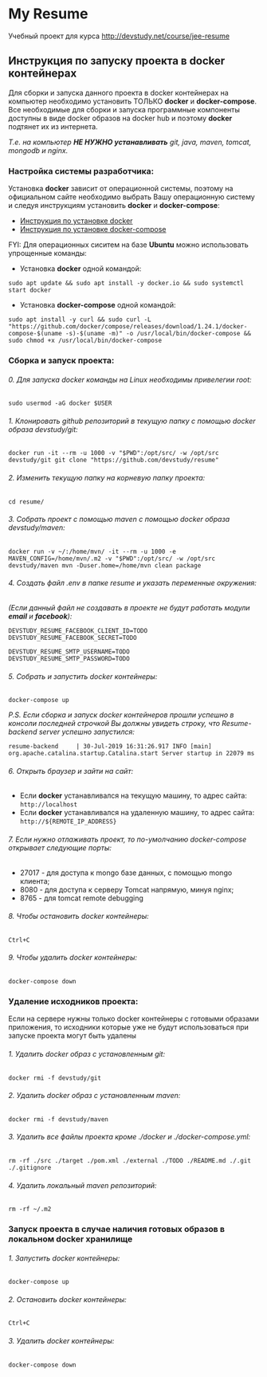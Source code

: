 # My Resume

Учебный проект для курса http://devstudy.net/course/jee-resume

## Инструкция по запуску проекта в docker контейнерах

Для сборки и запуска данного проекта в docker контейнерах на компьютер необходимо установить ТОЛЬКО **docker** и **docker-compose**. 
Все необходимые для сборки и запуска программные компоненты доступны в виде docker образов на docker hub и поэтому **docker** подтянет их из интернета. 

*Т.е. на компьютер **НЕ НУЖНО устанавливать** git, java, maven, tomcat, mongodb и nginx.*


### Настройка системы разработчика:

Установка **docker** зависит от операционной системы, поэтому на официальном сайте необходимо выбрать Вашу операционную систему и следуя инструкциям установить **docker** и **docker-compose**:

* [Инструкция по установке docker](https://docs.docker.com/install/#supported-platforms)
* [Инструкция по установке docker-compose](https://docs.docker.com/compose/install/#install-compose)

FYI: Для операционных сиситем на базе **Ubuntu** можно использовать упрощенные команды:

* Установка **docker** одной командой: 
~~~~
sudo apt update && sudo apt install -y docker.io && sudo systemctl start docker
~~~~
* Установка **docker-compose** одной командой: 
~~~~
sudo apt install -y curl && sudo curl -L "https://github.com/docker/compose/releases/download/1.24.1/docker-compose-$(uname -s)-$(uname -m)" -o /usr/local/bin/docker-compose && sudo chmod +x /usr/local/bin/docker-compose
~~~~

### Сборка и запуск проекта:

###### 0. Для запуска docker команды на Linux необходимы привелегии root:
~~~~
sudo usermod -aG docker $USER
~~~~
###### 1. Клонировать github репозиторий в текущую папку с помощью docker образа devstudy/git:
~~~~
docker run -it --rm -u 1000 -v "$PWD":/opt/src/ -w /opt/src devstudy/git git clone "https://github.com/devstudy/resume"
~~~~
###### 2. Изменить текущую папку на корневую папку проекта:
~~~~
cd resume/
~~~~
###### 3. Собрать проект с помощью maven с помощью docker образа devstudy/maven:
~~~~
docker run -v ~/:/home/mvn/ -it --rm -u 1000 -e MAVEN_CONFIG=/home/mvn/.m2 -v "$PWD":/opt/src/ -w /opt/src devstudy/maven mvn -Duser.home=/home/mvn clean package
~~~~
###### 4. Создать файл .env в папке resume и указать переменные окружения:
*(Если данный файл не создавать в проекте не будут работать модули **email** и **facebook**):*
~~~~
DEVSTUDY_RESUME_FACEBOOK_CLIENT_ID=TODO
DEVSTUDY_RESUME_FACEBOOK_SECRET=TODO

DEVSTUDY_RESUME_SMTP_USERNAME=TODO
DEVSTUDY_RESUME_SMTP_PASSWORD=TODO
~~~~
###### 5. Собрать и запустить docker контейнеры:
~~~~
docker-compose up
~~~~

*P.S. Если сборка и запуск docker контейнеров прошли успешно в консоли последней строчкой Вы должны увидеть строку, что Resume-backend server успешно запустился:*

`resume-backend     | 30-Jul-2019 16:31:26.917 INFO [main] org.apache.catalina.startup.Catalina.start Server startup in 22079 ms` 

###### 6. Открыть браузер и зайти на сайт:
* Если **docker** устанавливался на текущую машину, то адрес сайта: `http://localhost`
* Если **docker** устанавливался на удаленную машину, то адрес сайта: `http://${REMOTE_IP_ADDRESS}`

###### 7. Если нужно отлаживать проект, то по-умолчанию docker-compose открывает следующие порты:

* 27017 - для доступа к mongo базе данных, с помощью mongo клиента;
* 8080 - для доступа к серверу Tomcat напрямую, минуя nginx;
* 8765 - для tomcat remote debugging 

###### 8. Чтобы остановить docker контейнеры:
~~~~
Ctrl+C
~~~~

###### 9. Чтобы удалить docker контейнеры:
~~~~
docker-compose down
~~~~

### Удаление исходников проекта:

Если на сервере нужны только docker контейнеры с готовыми образами приложения, то исходники которые уже не будут использоваться при запуске проекта могут быть удалены

###### 1. Удалить docker образ с установленным git:
~~~~
docker rmi -f devstudy/git
~~~~
###### 2. Удалить docker образ с установленным maven:
~~~~
docker rmi -f devstudy/maven
~~~~
###### 3. Удалить все файлы проекта кроме ./docker и ./docker-compose.yml:
~~~~
rm -rf ./src ./target ./pom.xml ./external ./TODO ./README.md ./.git ./.gitignore
~~~~
###### 4. Удалить локальный maven репозиторий:
~~~~
rm -rf ~/.m2
~~~~

### Запуск проекта в случае наличия готовых образов в локальном docker хранилище

###### 1. Запустить docker контейнеры:
~~~~
docker-compose up
~~~~
###### 2. Остановить docker контейнеры:
~~~~
Ctrl+C
~~~~

###### 3. Удалить docker контейнеры:
~~~~
docker-compose down
~~~~